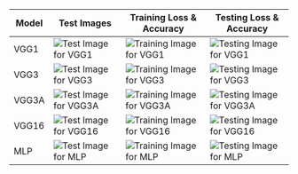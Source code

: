 | Model           | Test Images                                                   | Training Loss & Accuracy | Testing Loss & Accuracy |
| --------------- | ------------------------------------------------------------- | ------------------------ | ----------------------- |
| VGG1            | ![Test Image for VGG1](/images_vgg1.png)           | ![Training Image for VGG1](/training_vgg1.png)          | ![Testing Image for VGG1](/testing_vgg1.png)               |
| VGG3            | ![Test Image for VGG3](/images_vgg3.png)           | ![Training Image for VGG3](/training_vgg3.png)              | ![Testing Image for VGG3](/testing_vgg3.png)                  |
| VGG3A           | ![Test Image for VGG3A](/images_vgg3A.png)         | ![Training Image for VGG3A](/training_vgg3A.png)            | ![Testing Image for VGG3A](/testing_vgg3A.png)               |
| VGG16           | ![Test Image for VGG16](/images_vgg16.png)         | ![Training Image for VGG16](/training_vgg16.png)           | ![Testing Image for VGG16](/testing_vgg16.png)          |
| MLP             | ![Test Image for MLP](/images_mlp.png)             | ![Training Image for MLP](/training_mlp.png)          | ![Testing Image for MLP](/testing_mlp.png)              |
